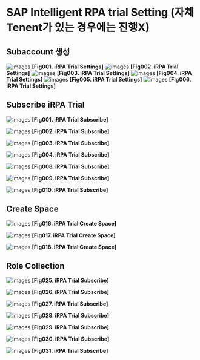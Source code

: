 # **SAP Intelligent RPA trial Setting (자체 Tenent가 있는 경우에는 진행X)**

## **Subaccount 생성**

![images](./img/modify_200210/image001.png)
**[Fig001. iRPA Trial Settings]**
![images](./img/modify_200210/image002.png)
**[Fig002. iRPA Trial Settings]**
![images](./img/modify_200210/image003.png)
**[Fig003. iRPA Trial Settings]**
![images](./img/modify_200210/image004.png)
**[Fig004. iRPA Trial Settings]**
![images](./img/modify_200210/image005.png)
**[Fig005. iRPA Trial Settings]**
![images](./img/modify_200210/image006.png)
**[Fig006. iRPA Trial Settings]**


## **Subscribe iRPA Trial**

![images](./img/modify_200616/image001-m.png)
**[Fig001. iRPA Trial Subscribe]**

![images](./img/modify_200616/image002-m.png)
**[Fig002. iRPA Trial Subscribe]**

![images](./img/modify_200616/image003-m.png)
**[Fig003. iRPA Trial Subscribe]**

![images](./img/modify_200616/image004-m.png)
**[Fig004. iRPA Trial Subscribe]**

![images](./img/modify_200210/image008.png)
**[Fig008. iRPA Trial Subscribe]**

![images](./img/modify_200210/image009.png)
**[Fig009. iRPA Trial Subscribe]**

![images](./img/modify_200210/image010.png)
**[Fig010. iRPA Trial Subscribe]**

## **Create Space**

![images](./img/modify_200210/image016.png)
**[Fig016. iRPA Trial Create Space]**

![images](./img/modify_200210/image017.png)
**[Fig017. iRPA Trial Create Space]**

![images](./img/modify_200210/image018.png)
**[Fig018. iRPA Trial Create Space]**

<!-- ![images](./img/modify_200210/image019.png)
**[Fig019. iRPA Trial Subscribe]**

![images](./img/modify_200210/image020.png)
**[Fig020. iRPA Trial Subscribe]**

![images](./img/modify_200210/image021.png)
**[Fig021. iRPA Trial Subscribe]**

![images](./img/modify_200210/image022.png)
**[Fig022. iRPA Trial Subscribe]**

![images](./img/modify_200210/image023.png)
**[Fig023. iRPA Trial Subscribe]**

![images](./img/modify_200210/image024.png)
**[Fig024. iRPA Trial Subscribe]** -->

## **Role Collection**

![images](.img/../img/modify_200210/image025.png)
**[Fig025. iRPA Trial Subscribe]**

![images](.img/../img/modify_200210/image026.png)
**[Fig026. iRPA Trial Subscribe]**

![images](.img/../img/modify_200210/image027.png)
**[Fig027. iRPA Trial Subscribe]**

![images](.img/../img/modify_200210/image028.png)
**[Fig028. iRPA Trial Subscribe]**

![images](.img/../img/modify_200210/image029.png)
**[Fig029. iRPA Trial Subscribe]**

![images](.img/../img/modify_200210/image030.png)
**[Fig030. iRPA Trial Subscribe]**

![images](.img/../img/modify_200210/image031.png)
**[Fig031. iRPA Trial Subscribe]**